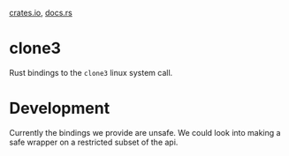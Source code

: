[crates.io](https://crates.io/crates/clone3), [docs.rs](https://docs.rs/clone3/0.2.1)

# clone3

Rust bindings to the `clone3` linux system call.

# Development

Currently the bindings we provide are unsafe. We could look into making a safe wrapper on a
restricted subset of the api.
